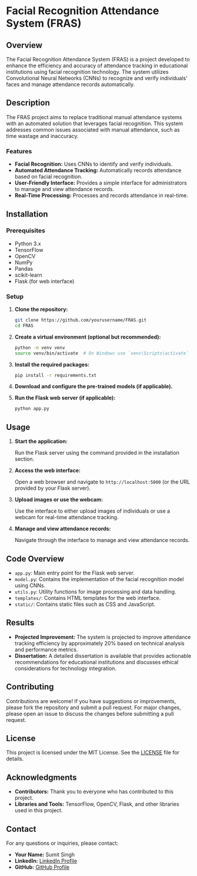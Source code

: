 # Facial Recognition Attendance System (FRAS)

## Overview

The Facial Recognition Attendance System (FRAS) is a project developed to enhance the efficiency and accuracy of attendance tracking in educational institutions using facial recognition technology. The system utilizes Convolutional Neural Networks (CNNs) to recognize and verify individuals' faces and manage attendance records automatically.

## Description

The FRAS project aims to replace traditional manual attendance systems with an automated solution that leverages facial recognition. This system addresses common issues associated with manual attendance, such as time wastage and inaccuracy.

### Features

- **Facial Recognition:** Uses CNNs to identify and verify individuals.
- **Automated Attendance Tracking:** Automatically records attendance based on facial recognition.
- **User-Friendly Interface:** Provides a simple interface for administrators to manage and view attendance records.
- **Real-Time Processing:** Processes and records attendance in real-time.

## Installation

### Prerequisites

- Python 3.x
- TensorFlow
- OpenCV
- NumPy
- Pandas
- scikit-learn
- Flask (for web interface)

### Setup

1. **Clone the repository:**

    ```sh
    git clone https://github.com/yourusername/FRAS.git
    cd FRAS
    ```

2. **Create a virtual environment (optional but recommended):**

    ```sh
    python -m venv venv
    source venv/bin/activate  # On Windows use `venv\Scripts\activate`
    ```

3. **Install the required packages:**

    ```sh
    pip install -r requirements.txt
    ```

4. **Download and configure the pre-trained models (if applicable).**

5. **Run the Flask web server (if applicable):**

    ```sh
    python app.py
    ```

## Usage

1. **Start the application:**

    Run the Flask server using the command provided in the installation section.

2. **Access the web interface:**

    Open a web browser and navigate to `http://localhost:5000` (or the URL provided by your Flask server).

3. **Upload images or use the webcam:**

    Use the interface to either upload images of individuals or use a webcam for real-time attendance tracking.

4. **Manage and view attendance records:**

    Navigate through the interface to manage and view attendance records.

## Code Overview

- `app.py`: Main entry point for the Flask web server.
- `model.py`: Contains the implementation of the facial recognition model using CNNs.
- `utils.py`: Utility functions for image processing and data handling.
- `templates/`: Contains HTML templates for the web interface.
- `static/`: Contains static files such as CSS and JavaScript.

## Results

- **Projected Improvement:** The system is projected to improve attendance tracking efficiency by approximately 20% based on technical analysis and performance metrics.
- **Dissertation:** A detailed dissertation is available that provides actionable recommendations for educational institutions and discusses ethical considerations for technology integration.

## Contributing

Contributions are welcome! If you have suggestions or improvements, please fork the repository and submit a pull request. For major changes, please open an issue to discuss the changes before submitting a pull request.

## License

This project is licensed under the MIT License. See the [LICENSE](LICENSE) file for details.

## Acknowledgments

- **Contributors:** Thank you to everyone who has contributed to this project.
- **Libraries and Tools:** TensorFlow, OpenCV, Flask, and other libraries used in this project.

## Contact

For any questions or inquiries, please contact:

- **Your Name:** Sumit Singh
- **LinkedIn:** [LinkedIn Profile](https://linkedin.com/in/sumit-singh-282044166)
- **GitHub:** [GitHub Profile](https://github.com/sumitsingh28871)
